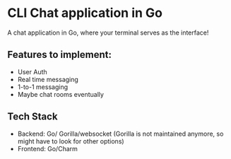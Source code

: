 # CLI Chat application in Go
A chat application in Go, where your terminal serves as the interface!


## Features to implement:
- User Auth
- Real time messaging
- 1-to-1 messaging
- Maybe chat rooms eventually

## Tech Stack
- Backend: Go/ Gorilla/websocket (Gorilla is not maintained anymore, so might have to look for other options)
- Frontend: Go/Charm







